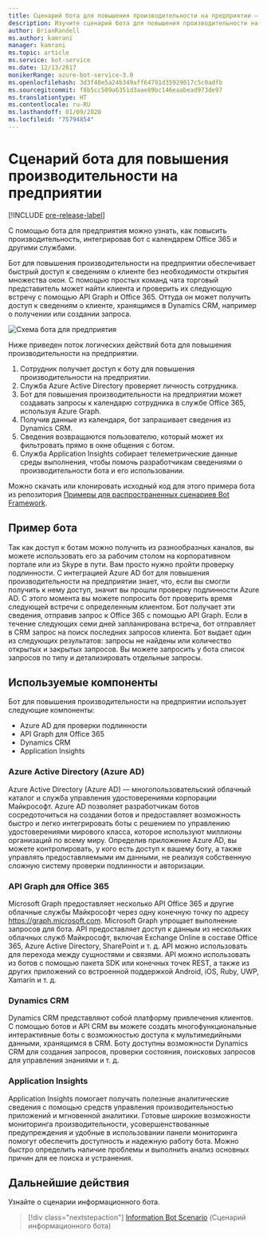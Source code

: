```yaml
---
title: Сценарий бота для повышения производительности на предприятии — Служба Azure Bot
description: Изучите сценарий бота для повышения производительности на предприятии с помощью Bot Framework.
author: BrianRandell
ms.author: kamrani
manager: kamrani
ms.topic: article
ms.service: bot-service
ms.date: 12/13/2017
monikerRange: azure-bot-service-3.0
ms.openlocfilehash: 3d3f40e5a24b349aff64791d35929017c5c0adfb
ms.sourcegitcommit: f8b5cc509a6351d3aae89bc146eaabead973de97
ms.translationtype: HT
ms.contentlocale: ru-RU
ms.lasthandoff: 01/09/2020
ms.locfileid: "75794854"
---
```

# <a name="enterprise-productivity-bot-scenario"></a>Сценарий бота для повышения производительности на предприятии

[!INCLUDE [pre-release-label](includes/pre-release-label-v3.md)]

С помощью бота для предприятия можно узнать, как повысить производительность, интегрировав бот с календарем Office 365 и другими службами.

Бот для повышения производительности на предприятии обеспечивает быстрый доступ к сведениям о клиенте без необходимости открытия множества окон. С помощью простых команд чата торговый представитель может найти клиента и проверить их следующую встречу с помощью API Graph и Office 365. Оттуда он может получить доступ к сведениям о клиенте, хранящимся в Dynamics CRM, например о получении или создании запроса.

![Схема бота для предприятия](~/media/scenarios/bot-service-scenario-enterprise-bot.png)

Ниже приведен поток логических действий бота для повышения производительности на предприятии.

1. Сотрудник получает доступ к боту для повышения производительности на предприятии.
2. Служба Azure Active Directory проверяет личность сотрудника.
3. Бот для повышения производительности на предприятии может создавать запросы к календарю сотрудника в службе Office 365, используя Azure Graph.
4. Получив данные из календаря, бот запрашивает сведения из Dynamics CRM.
5. Сведения возвращаются пользователю, который может их фильтровать прямо в окне общения с ботом.
6. Служба Application Insights собирает телеметрические данные среды выполнения, чтобы помочь разработчикам сведениями о производительности бота и его использовании.

Можно скачать или клонировать исходный код для этого примера бота из репозитория [Примеры для распространенных сценариев Bot Framework](https://aka.ms/abs-scenarios).

## <a name="sample-bot"></a>Пример бота
Так как доступ к ботам можно получить из разнообразных каналов, вы можете использовать его за рабочим столом на корпоративном портале или из Skype в пути. Вам просто нужно пройти проверку подлинности. С интеграцией Azure AD бот для повышения производительности на предприятии знает, что, если вы смогли получить к нему доступ, значит вы прошли проверку подлинности Azure AD. С этого момента вы можете попросить бот проверить время следующей встречи с определенным клиентом. Бот получает эти сведения, отправив запрос к Office 365 с помощью API Graph. Если в течение следующих семи дней запланирована встреча, бот отправляет в CRM запрос на поиск последних запросов клиента. Бот выдает один из следующих результатов: запросы не найдены или количество открытых и закрытых запросов. Вы можете запросить у бота список запросов по типу и детализировать отдельные запросы.

## <a name="components-youll-use"></a>Используемые компоненты
Бот для повышения производительности на предприятии использует следующие компоненты:
-   Azure AD для проверки подлинности
-   API Graph для Office 365
-   Dynamics CRM
-   Application Insights

### <a name="azure-active-directory-azure-ad"></a>Azure Active Directory (Azure AD)
Azure Active Directory (Azure AD) — многопользовательский облачный каталог и служба управления удостоверениями корпорации Майкрософт. Azure AD позволяет разработчикам ботов сосредоточиться на создании ботов и предоставляет возможность быстро и легко интегрировать боты с решением по управлению удостоверениями мирового класса, которое используют миллионы организаций по всему миру. Определив приложение Azure AD, вы можете контролировать, у кого есть доступ к вашему боту, а также управлять предоставляемыми им данными, не реализуя собственную сложную систему проверки подлинности и авторизации.

### <a name="graph-api-to-office-365"></a>API Graph для Office 365
Microsoft Graph предоставляет несколько API Office 365 и другие облачные службы Майкрософт через одну конечную точку по адресу https://graph.microsoft.com. Microsoft Graph упрощает выполнение запросов для бота. API предоставляет доступ к данным из нескольких облачных служб Майкрософт, включая Exchange Online в составе Office 365, Azure Active Directory, SharePoint и т. д. API можно использовать для перехода между сущностями и связями. API можно использовать из ботов с помощью пакета SDK или конечных точек REST, а также из других приложений со встроенной поддержкой Android, iOS, Ruby, UWP, Xamarin и т. д.

### <a name="dynamics-crm"></a>Dynamics CRM
Dynamics CRM представляют собой платформу привлечения клиентов. С помощью ботов и API CRM вы можете создать многофункциональные интерактивные боты с возможностью доступа к мультимедийными данными, хранящимся в CRM. Боту доступны возможности Dynamics CRM для создания запросов, проверки состояния, поисковых запросов для управления знаниями и т. д.

### <a name="application-insights"></a>Application Insights
Application Insights помогает получать полезные аналитические сведения с помощью средств управления производительностью приложений и мгновенной аналитики. Готовые широкие возможности мониторинга производительности, усовершенствованные предупреждения и удобные в использовании панели мониторинга помогут обеспечить доступность и надежную работу бота. Можно быстро определить наличие проблемы и выполнить анализ основных причин для ее поиска и устранения.

## <a name="next-steps"></a>Дальнейшие действия
Узнайте о сценарии информационного бота.

> [!div class="nextstepaction"]
> [Information Bot Scenario](bot-service-scenario-informational.md) (Сценарий информационного бота)
